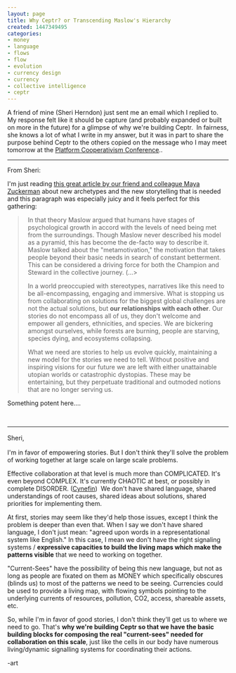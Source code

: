 ```yaml
---
layout: page
title: Why Ceptr? or Transcending Maslow's Hierarchy
created: 1447349495
categories:
- money
- language
- flows
- flow
- evolution
- currency design
- currency
- collective intelligence
- ceptr
---
```

<p>A friend of mine (Sheri Herndon) just sent me an email which I replied to. My response felt like it should be capture (and probably expanded or built on more in the future) for a glimpse of why we're building Ceptr. &nbsp;In fairness, she knows a lot of what I write in my answer, but it was in part to share the purpose behind Ceptr to the others copied on the message who I may meet tomorrow at the <a href="http://PlatformCoop.net">Platform Cooperativism Conference</a>..</p><hr><p>From Sheri:</p><p>I'm just reading <a href="http://www.huffingtonpost.com/maya-zuckerman/evolved-archetypes_b_8438970.html">this great article by our friend and colleague Maya Zuckerman</a> about new archetypes and the new storytelling that is needed and this paragraph was especially juicy and it feels perfect for this gathering:</p><blockquote style="padding-left:1.5em;"><p>In that theory Maslow argued that humans have stages of psychological growth in accord with the levels of need being met from the surroundings. Though Maslow never described his model as a pyramid, this has become the de-facto way to describe it. Maslow talked about the "metamotivation," the motivation that takes people beyond their basic needs in search of constant betterment. This can be considered a driving force for both the Champion and Steward in the collective journey. (...&gt;</p><p>In a world preoccupied with stereotypes, narratives like this need to be all-encompassing, engaging and immersive. What is stopping us from collaborating on solutions for the biggest global challenges are not the actual solutions, but <strong>our relationships with each other</strong>. Our stories do not encompass all of us, they don't welcome and empower all genders, ethnicities, and species. We are bickering amongst ourselves, while forests are burning, people are starving, species dying, and ecosystems collapsing.</p><p>What we need are stories to help us evolve quickly, maintaining a new model for the stories we need to tell. Without positive and inspiring visions for our future we are left with either unattainable utopian worlds or catastrophic dystopias. These may be entertaining, but they perpetuate traditional and outmoded notions that are no longer serving us.</p></blockquote><p>Something potent here....</p><p>&nbsp;</p><hr><p><span style="line-height: 1.5;">Sheri,</span></p><p>I'm in favor of empowering stories. But I don't think they'll solve the problem of working together at large scale on large scale problems.</p><p>Effective collaboration at that level is much more than COMPLICATED. It's even beyond COMPLEX. It's currently CHAOTIC at best, or possibly in complete DISORDER. (<a href="https://en.wikipedia.org/wiki/Cynefin">Cynefin</a>) &nbsp;We don't have shared language, shared understandings of root causes, shared ideas about solutions, shared priorities for implementing them. &nbsp;</p><p>At first, stories may seem like they'd help those issues, except I think the problem is deeper than even that. When I say we don't have shared language, I don't just mean: "agreed upon words in a representational system like English." In this case, I mean we don't have the right signaling systems / <strong>expressive capacities to build the living maps which make the patterns visible</strong> that we need to working on together.</p><p>"Current-Sees" have the possibility of being this new language, but not as long as people are fixated on them as MONEY which specifically obscures (blinds us) to most of the patterns we need to be seeing. Currencies could be used to provide a living map, with flowing symbols pointing to the underlying currents of resources, pollution, CO2, access, shareable assets, etc.</p><p>So, while I'm in favor of good stories, I don't think they'll get us to where we need to go. That's <strong>why we're building Ceptr so that we have the basic building blocks for composing the real "current-sees" needed for collaboration on this scale</strong>, just like the cells in our body have numerous living/dynamic signalling systems for coordinating their actions.</p><p>-art</p>
